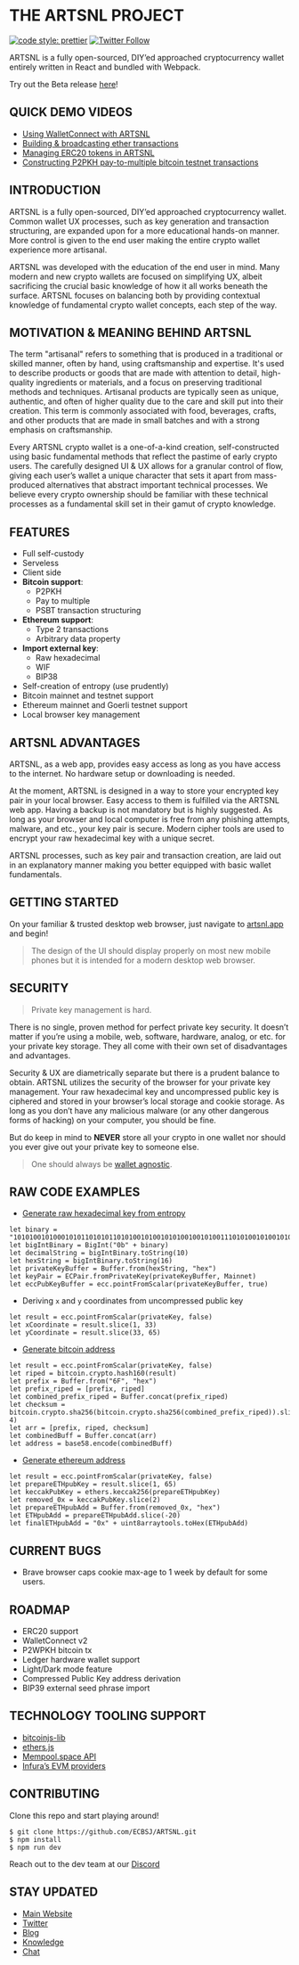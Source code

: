 # THE ARTSNL PROJECT

[![code style: prettier](https://img.shields.io/badge/code_style-prettier-ff69b4.svg?style=flat-square)](https://github.com/prettier/prettier)
[![Twitter Follow](https://img.shields.io/twitter/follow/artsnl?style=social)](https://twitter.com/ARTSNL)

ARTSNL is a fully open-sourced, DIY’ed approached cryptocurrency wallet entirely written in React and bundled with Webpack.

Try out the Beta release [here](https://artsnl.app/)!

## QUICK DEMO VIDEOS

- [Using WalletConnect with ARTSNL](https://twitter.com/ARTSNL/status/1717743872032301406)
- [Building & broadcasting ether transactions](https://twitter.com/ARTSNL/status/1711952805265645866)
- [Managing ERC20 tokens in ARTSNL](https://twitter.com/ARTSNL/status/1711928038416613652)
- [Constructing P2PKH pay-to-multiple bitcoin testnet transactions](https://twitter.com/ARTSNL/status/1704086686207242733)

## INTRODUCTION

ARTSNL is a fully open-sourced, DIY’ed approached cryptocurrency wallet. Common wallet UX processes, such as key generation and transaction structuring, are expanded upon for a more educational hands-on manner. More control is given to the end user making the entire crypto wallet experience more artisanal.

ARTSNL was developed with the education of the end user in mind. Many modern and new crypto wallets are focused on simplifying UX, albeit sacrificing the crucial basic knowledge of how it all works beneath the surface. ARTSNL focuses on balancing both by providing contextual knowledge of fundamental crypto wallet concepts, each step of the way.

## MOTIVATION & MEANING BEHIND ARTSNL

The term "artisanal" refers to something that is produced in a traditional or skilled manner, often by hand, using craftsmanship and expertise. It's used to describe products or goods that are made with attention to detail, high-quality ingredients or materials, and a focus on preserving traditional methods and techniques. Artisanal products are typically seen as unique, authentic, and often of higher quality due to the care and skill put into their creation. This term is commonly associated with food, beverages, crafts, and other products that are made in small batches and with a strong emphasis on craftsmanship.

Every ARTSNL crypto wallet is a one-of-a-kind creation, self-constructed using basic fundamental methods that reflect the pastime of early crypto users. The carefully designed UI & UX allows for a granular control of flow, giving each user’s wallet a unique character that sets it apart from mass-produced alternatives that abstract important technical processes. We believe every crypto ownership should be familiar with these technical processes as a fundamental skill set in their gamut of crypto knowledge.

## FEATURES

- Full self-custody
- Serveless
- Client side
- **Bitcoin support**:
  - P2PKH
  - Pay to multiple
  - PSBT transaction structuring
- **Ethereum support**:
  - Type 2 transactions
  - Arbitrary data property
- **Import external key**:
  - Raw hexadecimal
  - WIF
  - BIP38
- Self-creation of entropy (use prudently)
- Bitcoin mainnet and testnet support
- Ethereum mainnet and Goerli testnet support
- Local browser key management

## ARTSNL ADVANTAGES

ARTSNL, as a web app, provides easy access as long as you have access to the internet. No hardware setup or downloading is needed.

At the moment, ARTSNL is designed in a way to store your encrypted key pair in your local browser. Easy access to them is fulfilled via the ARTSNL web app. Having a backup is not mandatory but is highly suggested. As long as your browser and local computer is free from any phishing attempts, malware, and etc., your key pair is secure. Modern cipher tools are used to encrypt your raw hexadecimal key with a unique secret.

ARTSNL processes, such as key pair and transaction creation, are laid out in an explanatory manner making you better equipped with basic wallet fundamentals.

## GETTING STARTED

On your familiar & trusted desktop web browser, just navigate to [artsnl.app](https://artsnl.app/) and begin!

> The design of the UI should display properly on most new mobile phones but it is intended for a modern desktop web browser.

## SECURITY

> Private key management is hard.

There is no single, proven method for perfect private key security. It doesn’t matter if you’re using a mobile, web, software, hardware, analog, or etc. for your private key storage. They all come with their own set of disadvantages and advantages.

Security & UX are diametrically separate but there is a prudent balance to obtain. ARTSNL utilizes the security of the browser for your private key management. Your raw hexadecimal key and uncompressed public key is ciphered and stored in your browser’s local storage and cookie storage. As long as you don’t have any malicious malware (or any other dangerous forms of hacking) on your computer, you should be fine.

But do keep in mind to **NEVER** store all your crypto in one wallet nor should you ever give out your private key to someone else.

> One should always be [wallet agnostic](https://mirror.xyz/ecbsj.eth/tTKWbKhRBP5_fjMjS60biFxouxGVNrUQZFP7c2DkBGU).

## RAW CODE EXAMPLES

- [Generate raw hexadecimal key from entropy](https://github.com/ECBSJ/ARTSNL/blob/main/app/assets/scripts/components/DisplayMultipleRaw.js)

```
let binary = "1010100101000101011010101101010010100101010010010100111010100101001010010101110010100100101010010100101001111011001010100101001010010100101001010010100111100001010101001010101010010101011001111100101010010101010010101111001010100101010010100101111010101010"
let bigIntBinary = BigInt("0b" + binary)
let decimalString = bigIntBinary.toString(10)
let hexString = bigIntBinary.toString(16)
let privateKeyBuffer = Buffer.from(hexString, "hex")
let keyPair = ECPair.fromPrivateKey(privateKeyBuffer, Mainnet)
let eccPubKeyBuffer = ecc.pointFromScalar(privateKeyBuffer, true)
```

- Deriving `x` and `y` coordinates from uncompressed public key

```
let result = ecc.pointFromScalar(privateKey, false)
let xCoordinate = result.slice(1, 33)
let yCoordinate = result.slice(33, 65)
```

- [Generate bitcoin address](https://github.com/ECBSJ/ARTSNL/blob/main/app/assets/scripts/components/BitcoinAddress.js)

```
let result = ecc.pointFromScalar(privateKey, false)
let riped = bitcoin.crypto.hash160(result)
let prefix = Buffer.from("6F", "hex")
let prefix_riped = [prefix, riped]
let combined_prefix_riped = Buffer.concat(prefix_riped)
let checksum = bitcoin.crypto.sha256(bitcoin.crypto.sha256(combined_prefix_riped)).slice(0, 4)
let arr = [prefix, riped, checksum]
let combinedBuff = Buffer.concat(arr)
let address = base58.encode(combinedBuff)
```

- [Generate ethereum address](https://github.com/ECBSJ/ARTSNL/blob/main/app/assets/scripts/components/EthereumAddress.js)

```
let result = ecc.pointFromScalar(privateKey, false)
let prepareETHpubKey = result.slice(1, 65)
let keccakPubKey = ethers.keccak256(prepareETHpubKey)
let removed_0x = keccakPubKey.slice(2)
let prepareETHpubAdd = Buffer.from(removed_0x, "hex")
let ETHpubAdd = prepareETHpubAdd.slice(-20)
let finalETHpubAdd = "0x" + uint8arraytools.toHex(ETHpubAdd)
```

## CURRENT BUGS

- Brave browser caps cookie max-age to 1 week by default for some users.

## ROADMAP

- ERC20 support
- WalletConnect v2
- P2WPKH bitcoin tx
- Ledger hardware wallet support
- Light/Dark mode feature
- Compressed Public Key address derivation
- BIP39 external seed phrase import

## TECHNOLOGY TOOLING SUPPORT

- [bitcoinjs-lib](https://github.com/bitcoinjs/bitcoinjs-lib)
- [ethers.js](https://github.com/ethers-io/ethers.js)
- [Mempool.space API](https://mempool.space/docs/api/rest)
- [Infura’s EVM providers](https://www.infura.io)

## CONTRIBUTING

Clone this repo and start playing around!

```
$ git clone https://github.com/ECBSJ/ARTSNL.git
$ npm install
$ npm run dev
```

Reach out to the dev team at our [Discord](https://discord.gg/t2z36UvaTc)

## STAY UPDATED

- [Main Website](https://artsnl.xyz)
- [Twitter](https://twitter.com/ARTSNL)
- [Blog](https://mirror.xyz/artsnl.eth)
- [Knowledge](https://artsnl.gitbook.io/artsnl-knowledge-space/)
- [Chat](https://discord.gg/t2z36UvaTc)
